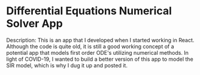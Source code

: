 # Differential Equations Numerical Solver App

Description: This is an app that I developed when I started working in React. Although the code is quite old, it is still a good working concept of a potential app that models first order ODE's utilizing numerical methods. In light of COVID-19, I wanted to build a better version of this app to model the SIR model, which is why I dug it up and posted it.
